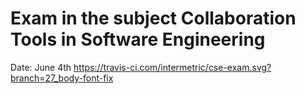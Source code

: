 # Exam in the subject Collaboration Tools in Software Engineering
Date: June 4th
https://travis-ci.com/intermetric/cse-exam.svg?branch=27_body-font-fix